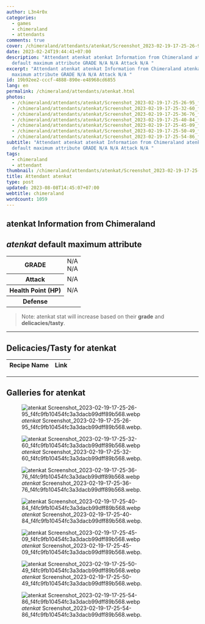```yaml
---
author: L3n4r0x
categories:
  - games
  - chimeraland
  - attendants
comments: true
cover: /chimeraland/attendants/atenkat/Screenshot_2023-02-19-17-25-26-95_f4fc9fb10454fc3a3dacb99dff89b568.webp
date: 2023-02-24T19:44:41+07:00
description: "Attendant atenkat atenkat Information from Chimeraland atenkat
  default maximum attribute GRADE N/A N/A Attack N/A "
excerpt: "Attendant atenkat atenkat Information from Chimeraland atenkat default
  maximum attribute GRADE N/A N/A Attack N/A "
id: 19b92ee2-cccf-4888-890e-e48968cd6855
lang: en
permalink: /chimeraland/attendants/atenkat.html
photos:
  - /chimeraland/attendants/atenkat/Screenshot_2023-02-19-17-25-26-95_f4fc9fb10454fc3a3dacb99dff89b568.webp
  - /chimeraland/attendants/atenkat/Screenshot_2023-02-19-17-25-32-60_f4fc9fb10454fc3a3dacb99dff89b568.webp
  - /chimeraland/attendants/atenkat/Screenshot_2023-02-19-17-25-36-76_f4fc9fb10454fc3a3dacb99dff89b568.webp
  - /chimeraland/attendants/atenkat/Screenshot_2023-02-19-17-25-40-84_f4fc9fb10454fc3a3dacb99dff89b568.webp
  - /chimeraland/attendants/atenkat/Screenshot_2023-02-19-17-25-45-09_f4fc9fb10454fc3a3dacb99dff89b568.webp
  - /chimeraland/attendants/atenkat/Screenshot_2023-02-19-17-25-50-49_f4fc9fb10454fc3a3dacb99dff89b568.webp
  - /chimeraland/attendants/atenkat/Screenshot_2023-02-19-17-25-54-86_f4fc9fb10454fc3a3dacb99dff89b568.webp
subtitle: "Attendant atenkat atenkat Information from Chimeraland atenkat
  default maximum attribute GRADE N/A N/A Attack N/A "
tags:
  - chimeraland
  - attendant
thumbnail: /chimeraland/attendants/atenkat/Screenshot_2023-02-19-17-25-26-95_f4fc9fb10454fc3a3dacb99dff89b568.webp
title: Attendant atenkat
type: post
updated: 2023-08-08T14:45:07+07:00
webtitle: chimeraland
wordcount: 1059
---
```


<link
  rel="stylesheet"
  href="https://rawcdn.githack.com/dimaslanjaka/Web-Manajemen/870a349/css/bootstrap-5-3-0-alpha3-wrapper.css"
/>
<section id="bootstrap-wrapper">
  <div data-bs-theme="dark">
    <h2>atenkat Information from Chimeraland</h2>
    <h2 id="attribute"><i>atenkat</i> default maximum attribute</h2>
    <div class="row">
      <div class="col mb-2">
        <div class="card">
          <div class="card-body">
            <table>
              <tr>
                <th>GRADE</th>
                <td>N/A <br />N/A</td>
              </tr>
              <tr>
                <th>Attack</th>
                <td>N/A</td>
              </tr>
              <tr>
                <th>Health Point (HP)</th>
                <td>N/A</td>
              </tr>
              <tr>
                <th>Defense</th>
                <td></td>
              </tr>
            </table>
          </div>
        </div>
      </div>
    </div>
    <blockquote class="bd-callout bd-callout-warning">
      Note: atenkat stat will increase based on their <b>grade</b> and
      <b>delicacies/tasty</b>.
    </blockquote>
    <hr />
    <h2 id="delicacies">Delicacies/Tasty for atenkat</h2>
    <div class="card">
      <div class="card-body">
        <div class="table-responsive">
          <table class="table table-striped">
            <thead>
              <tr>
                <th>Recipe Name</th>
                <th>Link</th>
              </tr>
            </thead>
            <tbody></tbody>
          </table>
        </div>
      </div>
    </div>
    <hr />
    <div id="gallery">
      <h2>Galleries for atenkat</h2>
      <div class="row">
        <div class="col-lg-6 col-12">
          <figure>
            <img
              src="https://www.webmanajemen.com/chimeraland/attendants/atenkat/Screenshot_2023-02-19-17-25-26-95_f4fc9fb10454fc3a3dacb99dff89b568.webp"
              alt="atenkat Screenshot_2023-02-19-17-25-26-95_f4fc9fb10454fc3a3dacb99dff89b568.webp"
            />
            <figcaption style="word-wrap: break-word">
              <i>atenkat</i>
              Screenshot_2023-02-19-17-25-26-95_f4fc9fb10454fc3a3dacb99dff89b568.webp.
            </figcaption>
          </figure>
        </div>
        <div class="col-lg-6 col-12">
          <figure>
            <img
              src="https://www.webmanajemen.com/chimeraland/attendants/atenkat/Screenshot_2023-02-19-17-25-32-60_f4fc9fb10454fc3a3dacb99dff89b568.webp"
              alt="atenkat Screenshot_2023-02-19-17-25-32-60_f4fc9fb10454fc3a3dacb99dff89b568.webp"
            />
            <figcaption style="word-wrap: break-word">
              <i>atenkat</i>
              Screenshot_2023-02-19-17-25-32-60_f4fc9fb10454fc3a3dacb99dff89b568.webp.
            </figcaption>
          </figure>
        </div>
        <div class="col-lg-6 col-12">
          <figure>
            <img
              src="https://www.webmanajemen.com/chimeraland/attendants/atenkat/Screenshot_2023-02-19-17-25-36-76_f4fc9fb10454fc3a3dacb99dff89b568.webp"
              alt="atenkat Screenshot_2023-02-19-17-25-36-76_f4fc9fb10454fc3a3dacb99dff89b568.webp"
            />
            <figcaption style="word-wrap: break-word">
              <i>atenkat</i>
              Screenshot_2023-02-19-17-25-36-76_f4fc9fb10454fc3a3dacb99dff89b568.webp.
            </figcaption>
          </figure>
        </div>
        <div class="col-lg-6 col-12">
          <figure>
            <img
              src="https://www.webmanajemen.com/chimeraland/attendants/atenkat/Screenshot_2023-02-19-17-25-40-84_f4fc9fb10454fc3a3dacb99dff89b568.webp"
              alt="atenkat Screenshot_2023-02-19-17-25-40-84_f4fc9fb10454fc3a3dacb99dff89b568.webp"
            />
            <figcaption style="word-wrap: break-word">
              <i>atenkat</i>
              Screenshot_2023-02-19-17-25-40-84_f4fc9fb10454fc3a3dacb99dff89b568.webp.
            </figcaption>
          </figure>
        </div>
        <div class="col-lg-6 col-12">
          <figure>
            <img
              src="https://www.webmanajemen.com/chimeraland/attendants/atenkat/Screenshot_2023-02-19-17-25-45-09_f4fc9fb10454fc3a3dacb99dff89b568.webp"
              alt="atenkat Screenshot_2023-02-19-17-25-45-09_f4fc9fb10454fc3a3dacb99dff89b568.webp"
            />
            <figcaption style="word-wrap: break-word">
              <i>atenkat</i>
              Screenshot_2023-02-19-17-25-45-09_f4fc9fb10454fc3a3dacb99dff89b568.webp.
            </figcaption>
          </figure>
        </div>
        <div class="col-lg-6 col-12">
          <figure>
            <img
              src="https://www.webmanajemen.com/chimeraland/attendants/atenkat/Screenshot_2023-02-19-17-25-50-49_f4fc9fb10454fc3a3dacb99dff89b568.webp"
              alt="atenkat Screenshot_2023-02-19-17-25-50-49_f4fc9fb10454fc3a3dacb99dff89b568.webp"
            />
            <figcaption style="word-wrap: break-word">
              <i>atenkat</i>
              Screenshot_2023-02-19-17-25-50-49_f4fc9fb10454fc3a3dacb99dff89b568.webp.
            </figcaption>
          </figure>
        </div>
        <div class="col-lg-6 col-12">
          <figure>
            <img
              src="https://www.webmanajemen.com/chimeraland/attendants/atenkat/Screenshot_2023-02-19-17-25-54-86_f4fc9fb10454fc3a3dacb99dff89b568.webp"
              alt="atenkat Screenshot_2023-02-19-17-25-54-86_f4fc9fb10454fc3a3dacb99dff89b568.webp"
            />
            <figcaption style="word-wrap: break-word">
              <i>atenkat</i>
              Screenshot_2023-02-19-17-25-54-86_f4fc9fb10454fc3a3dacb99dff89b568.webp.
            </figcaption>
          </figure>
        </div>
      </div>
    </div>
  </div>
</section>